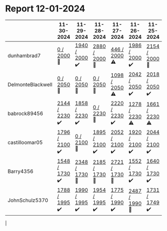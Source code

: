 # Report 12-01-2024
| | 11-30-2024 | 11-29-2024 | 11-28-2024 | 11-27-2024 | 11-26-2024 | 11-25-2024 | 11-24-2024 |
| --- | --- | --- | --- | --- | --- | --- | --- |
| dunhambrad7 | [0 / 2000](https://www.myfitnesspal.com/food/diary/dunhambrad7?date=2024-11-30) :no_entry_sign: | [1940 / 2000](https://www.myfitnesspal.com/food/diary/dunhambrad7?date=2024-11-29) :heavy_check_mark: | [2880 / 2000](https://www.myfitnesspal.com/food/diary/dunhambrad7?date=2024-11-28) :no_entry_sign: | [446 / 2000](https://www.myfitnesspal.com/food/diary/dunhambrad7?date=2024-11-27) :warning: | [1986 / 2000](https://www.myfitnesspal.com/food/diary/dunhambrad7?date=2024-11-26) :heavy_check_mark: | [2154 / 2000](https://www.myfitnesspal.com/food/diary/dunhambrad7?date=2024-11-25) :no_entry_sign: | [1913 / 2000](https://www.myfitnesspal.com/food/diary/dunhambrad7?date=2024-11-24) :heavy_check_mark: |
| DelmonteBlackwell | [0 / 2050](https://www.myfitnesspal.com/food/diary/DelmonteBlackwell?date=2024-11-30) :no_entry_sign: | [0 / 2050](https://www.myfitnesspal.com/food/diary/DelmonteBlackwell?date=2024-11-29) :no_entry_sign: | [0 / 2050](https://www.myfitnesspal.com/food/diary/DelmonteBlackwell?date=2024-11-28) :no_entry_sign: | [1098 / 2050](https://www.myfitnesspal.com/food/diary/DelmonteBlackwell?date=2024-11-27) :warning: | [2042 / 2050](https://www.myfitnesspal.com/food/diary/DelmonteBlackwell?date=2024-11-26) :heavy_check_mark: | [2018 / 2050](https://www.myfitnesspal.com/food/diary/DelmonteBlackwell?date=2024-11-25) :heavy_check_mark: | [1430 / 2050](https://www.myfitnesspal.com/food/diary/DelmonteBlackwell?date=2024-11-24) :warning: |
| babrock89456 | [2144 / 2230](https://www.myfitnesspal.com/food/diary/babrock89456?date=2024-11-30) :heavy_check_mark: | [1858 / 2230](https://www.myfitnesspal.com/food/diary/babrock89456?date=2024-11-29) :heavy_check_mark: | [0 / 2230](https://www.myfitnesspal.com/food/diary/babrock89456?date=2024-11-28) :no_entry_sign: | [2220 / 2230](https://www.myfitnesspal.com/food/diary/babrock89456?date=2024-11-27) :heavy_check_mark: | [1278 / 2230](https://www.myfitnesspal.com/food/diary/babrock89456?date=2024-11-26) :warning: | [1661 / 2230](https://www.myfitnesspal.com/food/diary/babrock89456?date=2024-11-25) :warning: | [1309 / 2230](https://www.myfitnesspal.com/food/diary/babrock89456?date=2024-11-24) :warning: |
| castilloomar05 | [1796 / 2100](https://www.myfitnesspal.com/food/diary/castilloomar05?date=2024-11-30) :heavy_check_mark: | [0 / 2100](https://www.myfitnesspal.com/food/diary/castilloomar05?date=2024-11-29) :no_entry_sign: | [1895 / 2100](https://www.myfitnesspal.com/food/diary/castilloomar05?date=2024-11-28) :heavy_check_mark: | [2052 / 2100](https://www.myfitnesspal.com/food/diary/castilloomar05?date=2024-11-27) :heavy_check_mark: | [1920 / 2100](https://www.myfitnesspal.com/food/diary/castilloomar05?date=2024-11-26) :heavy_check_mark: | [2044 / 2100](https://www.myfitnesspal.com/food/diary/castilloomar05?date=2024-11-25) :heavy_check_mark: | [1690 / 2100](https://www.myfitnesspal.com/food/diary/castilloomar05?date=2024-11-24) :heavy_check_mark: |
| Barry4356 | [1548 / 1730](https://www.myfitnesspal.com/food/diary/Barry4356?date=2024-11-30) :heavy_check_mark: | [2348 / 1730](https://www.myfitnesspal.com/food/diary/Barry4356?date=2024-11-29) :no_entry_sign: | [2185 / 1730](https://www.myfitnesspal.com/food/diary/Barry4356?date=2024-11-28) :no_entry_sign: | [2721 / 1730](https://www.myfitnesspal.com/food/diary/Barry4356?date=2024-11-27) :no_entry_sign: | [1552 / 1730](https://www.myfitnesspal.com/food/diary/Barry4356?date=2024-11-26) :heavy_check_mark: | [1640 / 1730](https://www.myfitnesspal.com/food/diary/Barry4356?date=2024-11-25) :heavy_check_mark: | [1597 / 1730](https://www.myfitnesspal.com/food/diary/Barry4356?date=2024-11-24) :heavy_check_mark: |
| JohnSchulz5370 | [1788 / 1995](https://www.myfitnesspal.com/food/diary/JohnSchulz5370?date=2024-11-30) :heavy_check_mark: | [1990 / 1995](https://www.myfitnesspal.com/food/diary/JohnSchulz5370?date=2024-11-29) :heavy_check_mark: | [1954 / 1995](https://www.myfitnesspal.com/food/diary/JohnSchulz5370?date=2024-11-28) :heavy_check_mark: | [1775 / 1990](https://www.myfitnesspal.com/food/diary/JohnSchulz5370?date=2024-11-27) :heavy_check_mark: | [2487 / 1990](https://www.myfitnesspal.com/food/diary/JohnSchulz5370?date=2024-11-26) :no_entry_sign: | [1731 / 1749](https://www.myfitnesspal.com/food/diary/JohnSchulz5370?date=2024-11-25) :heavy_check_mark: | [1744 / 1749](https://www.myfitnesspal.com/food/diary/JohnSchulz5370?date=2024-11-24) :heavy_check_mark: |
|